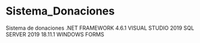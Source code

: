 # Sistema_Donaciones
Sistema de donaciones
.NET FRAMEWORK 4.6.1
VISUAL STUDIO 2019
SQL SERVER 2019 18.11.1
WINDOWS FORMS 
